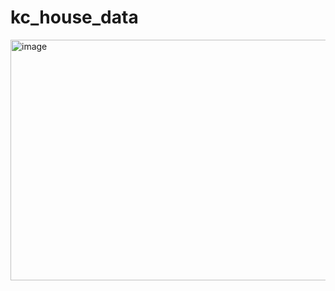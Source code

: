 # kc_house_data

<img width="739" height="385" alt="image" src="https://github.com/user-attachments/assets/e606b816-72b8-4f25-b8e3-0de1e2723b09" />

